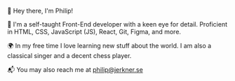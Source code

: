 👋 Hey there, I'm Philip!

🚀 I'm a self-taught Front-End developer with a keen eye for detail.
Proficient in HTML, CSS, JavaScript (JS), React, Git, Figma, and more.

🌍 In my free time I love learning new stuff about the world. I am also a classical singer and a decent chess player.

📬 You may also reach me at philip@jerkner.se
